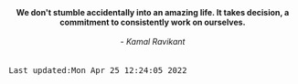 
<div align="center"><b><span>We don't stumble accidentally into an amazing life. It takes decision, a commitment to consistently work on ourselves.</span></b><br><br><i> - Kamal Ravikant</i></div>
<br><br><kbd>Last updated:Mon Apr 25 12:24:05 2022</kbd>